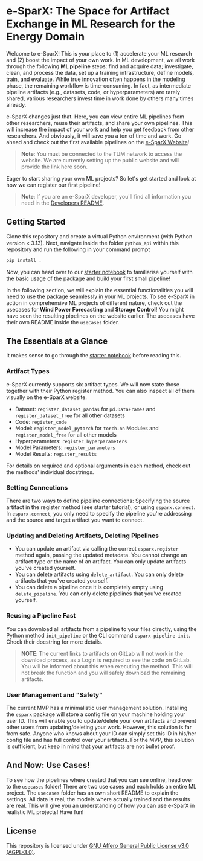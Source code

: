 # e-SparX: The Space for Artifact Exchange in ML Research for the Energy Domain

Welcome to e-SparX! This is your place to (1) accelerate your ML research and (2) boost the impact of your own work. In ML development, we all work through the following **ML pipeline** steps: find and acquire data; investigate, clean, and process the data, set up a training infrastructure, define models, train, and evaluate. While true innovation often happens in the modeling phase, the remaining workflow is time-consuming. In fact, as intermediate pipeline artifacts (e.g., datasets, code, or hyperparameters) are rarely shared, various researchers invest time in work done by others many times already.

e-SparX changes just that. Here, you can view entire ML pipelines from other researchers, reuse their artifacts, and share your own pipelines. This will increase the impact of your work and help you get feedback from other researchers. And obviously, it will save you a ton of time and work. Go ahead and check out the first available pipelines on the [e-SparX Website](https://10.152.14.197/)!

> **Note**: You must be connected to the TUM network to access the website. We are currently setting up the public website and will provide the link here soon.

Eager to start sharing your own ML projects? So let's get started and look at how we can register our first pipeline!

> **Note**: If you are an e-SparX developer, you'll find all information you need in the [Developers README](Dev_README.md). 

## Getting Started

Clone this repository and create a virtual Python environment (with Python version < 3.13). Next, navigate inside the folder `python_api` within this repository and run the following in your command prompt

```bash
pip install .
```

Now, you can head over to our [starter notebook](starter_notebook.ipynb) to familiarise yourself with the basic usage of the package and build your first small pipeline!

In the following section, we will explain the essential functionalities you will need to use the package seamlessly in your ML projects. To see e-SparX in action in comprehensive ML projects of different nature, check out the usecases for **Wind Power Forecasting** and **Storage Control**! You might have seen the resulting pipelines on the website earlier. The usecases have their own README inside the `usecases` folder.

## The Essentials at a Glance

It makes sense to go through the [starter notebook](starter_notebook.ipynb) before reading this.

### Artifact Types

e-SparX currently supports six artifact types. We will now state those together with their Python register method. You can also inspect all of them visually on the e-SparX website.

- Dataset: `register_dataset_pandas` for `pd.DataFrames` and `register_dataset_free` for all other datasets
- Code: `register_code`
- Model: `register_model_pytorch` for `torch.nn` Modules and `register_model_free` for all other models
- Hyperparameters: `register_hyperparameters`
- Model Parameters: `register_parameters`
- Model Results: `register_results`

For details on required and optional arguments in each method, check out the methods' individual docstrings.

### Setting Connections

There are two ways to define pipeline connections: Specifying the source artifact in the register method (see starter tutorial), or using `esparx.connect`. In `esparx.connect`, you only need to specify the pipeline you're addressing and the source and target artifact you want to connect.

### Updating and Deleting Artifacts, Deleting Pipelines

- You can update an artifact via calling the correct `esparx.register` method again, passing the updated metadata. You cannot change an artifact type or the name of an artifact. You can only update artifacts you've created yourself.
- You can delete artifacts using `delete_artifact`. You can only delete artifacts that you've created yourself.
- You can delete a pipeline once it is completely empty using `delete_pipeline`. You can only delete pipelines that you've created yourself.

### Reusing a Pipeline Fast

You can download all artifacts from a pipeline to your files directly, using the Python method `init_pipeline` or the CLI command `esparx-pipeline-init`. Check their docstring for more details.

> **NOTE**: The current links to artifacts on GitLab will not work in the download process, as a Login is required to see the code on GitLab. You will be informed about this when executing the method. This will not break the function and you will safely download the remaining artifacts.

### User Management and "Safety"

The current MVP has a minimalistic user management solution. Installing the `esparx` package will store a config file on your machine holding your user ID. This will enable you to update/delete your own artifacts and prevent other users from updating/deleting your work. However, this solution is far from safe. Anyone who knows about your ID can simply set this ID in his/her config file and has full control over your artifacts. For the MVP, this solution is sufficient, but keep in mind that your artifacts are not bullet proof.

## And Now: Use Cases!

To see how the pipelines where created that you can see online, head over to the `usecases` folder! There are two use cases and each holds an entire ML project. The `usecases` folder has an own short README to explain the settings. All data is real, the models where actually trained and the results are real. This will give you an understanding of how you can use e-SparX in realistic ML projects! Have fun!

## License

This repository is licensed under [GNU Affero General Public License v3.0 (AGPL-3.0)](https://www.gnu.org/licenses/agpl-3.0.en.html).
